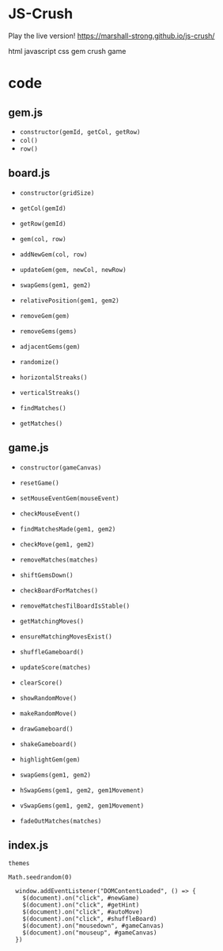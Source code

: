 # JS-Crush

Play the live version!
https://marshall-strong.github.io/js-crush/

html javascript css gem crush game

# code

## gem.js

- `constructor(gemId, getCol, getRow)`
- `col()`
- `row()`

## board.js

- `constructor(gridSize)`

- `getCol(gemId)`
- `getRow(gemId)`
- `gem(col, row)`

- `addNewGem(col, row)`

- `updateGem(gem, newCol, newRow)`

- `swapGems(gem1, gem2)`

- `relativePosition(gem1, gem2)`

- `removeGem(gem)`
- `removeGems(gems)`

- `adjacentGems(gem)`

- `randomize()`

- `horizontalStreaks()`
- `verticalStreaks()`
- `findMatches()`
- `getMatches()`

## game.js

- `constructor(gameCanvas)`

- `resetGame()`

- `setMouseEventGem(mouseEvent)`
- `checkMouseEvent()`

- `findMatchesMade(gem1, gem2)`
- `checkMove(gem1, gem2)`

- `removeMatches(matches)`
- `shiftGemsDown()`
- `checkBoardForMatches()`
- `removeMatchesTilBoardIsStable()`
- `getMatchingMoves()`
- `ensureMatchingMovesExist()`
- `shuffleGameboard()`

- `updateScore(matches)`
- `clearScore()`

- `showRandomMove()`
- `makeRandomMove()`

- `drawGameboard()`
- `shakeGameboard()`
- `highlightGem(gem)`
- `swapGems(gem1, gem2)`
- `hSwapGems(gem1, gem2, gem1Movement)`
- `vSwapGems(gem1, gem2, gem1Movement)`
- `fadeOutMatches(matches)`

## index.js

`themes`

`Math.seedrandom(0)`

```
  window.addEventListener("DOMContentLoaded", () => {
    $(document).on("click", #newGame)
    $(document).on("click", #getHint)
    $(document).on("click", #autoMove)
    $(document).on("click", #shuffleBoard)
    $(document).on("mousedown", #gameCanvas)
    $(document).on("mouseup", #gameCanvas)
  })
```
